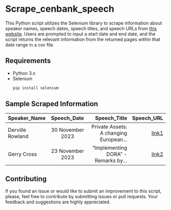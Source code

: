 # Scrape_cenbank_speech
This Python script utilizes the Selenium library to scrape information about speaker names, speech dates, speech titles, and speech URLs from [this website](https://www.centralbank.ie/news-media/speeches). Users are prompted to input a start date and end date, and the script returns the relevant information from the returned pages within that date range in a csv file.
## Requirements
+ Python 3.x
+ Selenium
  ```bash
  pip install selenium
  ```

## Sample Scraped Information
| Speaker_Name        | Speech_Date           | Speech_Title       | Speech_URL  |
| ------------------- |:---------------------:| -------------:| -----------:|
| Derville Rowland      | 30 November 2023 | Private Assets: A changing European... | [link1](https://www.centralbank.ie/news/article/private-assets--a-changing-european-landscape---remarks-by-deputy-governor-derville-rowland-at-the-irish-funds--10th-annual-uk-symposium) |
|Gerry Cross	      | 23 November 2023      | “Implementing DORA” - Remarks by... |  [link2](https://github.com/ohizest/scrape_cenbank_speech/blob/main/Ireland_Bank_speech.csv#:~:text=https%3A//www.centralbank.ie/news/article/speech%2Dsharon,7) |


## Contributing
If you found an issue or would like to submit an improvement to this script, please, feel free to contribute by submitting issues or pull requests. Your feedback and suggestions are highly appreciated.
